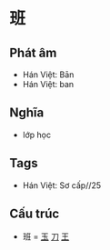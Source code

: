 # 班

## Phát âm
* Hán Việt: Bān
* Hán Việt: ban

## Nghĩa
* lớp học

## Tags
* Hán Việt: Sơ cấp//25

## Cấu trúc
* 班 = [玉](玉.md) [刀](刀.md) [王](王.md)

<script>window.HANZI_FIELD='班';</script>
